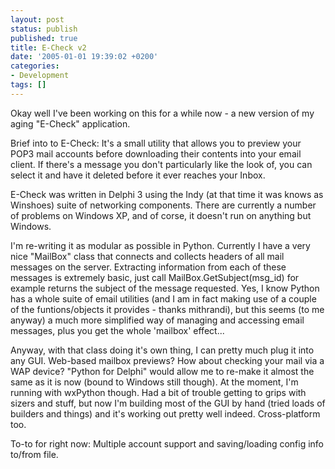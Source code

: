 ```yaml
---
layout: post
status: publish
published: true
title: E-Check v2
date: '2005-01-01 19:39:02 +0200'
categories:
- Development
tags: []
---
```


Okay well I've been working on this for a while now - a new version of
my aging "E-Check" application.

Brief into to E-Check: It's a small utility that allows you to preview
your POP3 mail accounts before downloading their contents into your
email client. If there's a message you don't particularly like the look
of, you can select it and have it deleted before it ever reaches your
Inbox.

E-Check was written in Delphi 3 using the Indy (at that time it was
knows as Winshoes) suite of networking components. There are currently a
number of problems on Windows XP, and of corse, it doesn't run on
anything but Windows.

I'm re-writing it as modular as possible in Python. Currently I have a
very nice "MailBox" class that connects and collects headers of all mail
messages on the server. Extracting information from each of these
messages is extremely basic, just call MailBox.GetSubject(msg\_id) for
example returns the subject of the message requested. Yes, I know Python
has a whole suite of email utilities (and I am in fact making use of a
couple of the funtions/objects it provides - thanks mithrandi), but this
seems (to me anyway) a much more simplified way of managing and
accessing email messages, plus you get the whole 'mailbox' effect...

Anyway, with that class doing it's own thing, I can pretty much plug it
into any GUI. Web-based mailbox previews? How about checking your mail
via a WAP device? "Python for Delphi" would allow me to re-make it
almost the same as it is now (bound to Windows still though). At the
moment, I'm running with wxPython though. Had a bit of trouble getting
to grips with sizers and stuff, but now I'm building most of the GUI by
hand (tried loads of builders and things) and it's working out pretty
well indeed. Cross-platform too.

To-to for right now: Multiple account support and saving/loading config
info to/from file.
